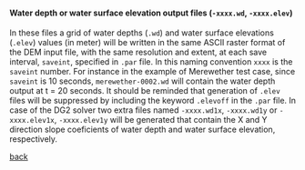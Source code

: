 #### Water depth or water surface elevation output files (`-xxxx.wd`, `-xxxx.elev`)
In these files a grid of water depths (`.wd`) and water surface elevations (`.elev`) values (in meter) will be written in the same ASCII raster format of the DEM input file, with the same resolution and extent, at each save interval, `saveint`, specified in `.par` file. In this naming convention `xxxx` is the `saveint` number. For instance in the example of Merewether test case, since `saveint` is 10 seconds, `merewether-0002.wd` will contain the water depth output at t = 20 seconds. It should be reminded that generation of `.elev` files will be suppressed by including the keyword `.elevoff` in the `.par` file. In case of the DG2 solver two extra files named `-xxxx.wd1x`, `-xxxx.wd1y` or `-xxxx.elev1x`, `-xxxx.elev1y` will be generated that contain the X and Y direction slope coeficients of water depth and water surface elevation, respectively.

[back](/Merewether3.md)
